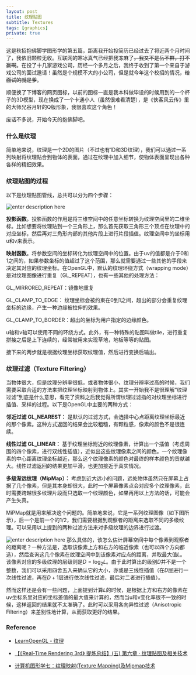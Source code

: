 ```yaml
---
layout: post
title: 纹理贴图
subtitle: Textures
tags: [graphics]
private: true
---
```



这是秋招抱佛脚学图形学的第五篇，距离我开始投简历已经过去了将近两个月时间了，我依旧颗粒无收。互联网的寒冰真气已经把我冻麻了~~，我又不是岳不群，打不赢啊~~。在投了十几家游戏公司，历经一个多月之后，我终于收到了第一个来自于游戏公司的面试邀请！虽然是个规模不大的小公司，但是就今年这个校招的情况，~~给面试的就是爹~~。

顺便换了下博客的网页图标，以前的图标一直是我本科做毕设的时候用到的一个杯子的3D模型，现在换成了一个卡通小人（虽然很难看清楚），是《侠客风云传》里的大师兄谷月轩的Q版形象，我很喜欢这个角色！

废话不多说，开始今天的抱佛脚吧。

### 什么是纹理

简单地来说，纹理是一个2D的图片（不过也有1D和3D纹理），我们可以通过一系列映射将纹理贴合到物体的表面，通过在纹理中加入细节，使物体表面呈现出各种各样的精细效果。

### 纹理贴图的过程

以下是纹理贴图管线，总共可以分为四个步骤：

![enter description here](./images/texture_pipeline.jpg)

**投影函数**。投影函数的作用是将三维空间中的任意坐标转换为纹理空间里的二维坐标。比如想要将纹理贴到一个三角形上，那么首先获取三角形三个顶点在纹理中的对应坐标，然后再对三角形内部的其他片段上进行片段插值。纹理空间中的坐标用u和v来表示。

**映射函数**。将参数空间的坐标转化为纹理空间中的位置。由于uv的值都是介于0和1之间的，如果参数坐标的值超过了这个范围，那么就需要通过一些其他的手段来决定其对应的纹理坐标。在OpenGL中，默认的纹理环绕方式（wrapping mode）是对纹理图像进行重复（GL_REPEAT），也有一些其他的处理方法：

GL_MIRRORED_REPEAT：镜像地重复

GL_CLAMP_TO_EDGE： 纹理坐标会被约束在0到1之间，超出的部分会重复纹理坐标的边缘，产生一种边缘被拉伸的效果。

GL_CLAMP_TO_BORDER：超出的坐标为用户指定的边缘颜色。

u轴和v轴可以使用不同的环绕方式。此外，有一种特殊的贴图叫做tile，进行重复拼接之后是上下连续的，经常被用来实现草地，地板等等的贴图。

 接下来的两步就是根据纹理坐标获取纹理值，然后进行变换后输出。
 
### 纹理过滤（Texture Filtering）

当物体很大，但是纹理分辨率很低，或者物体很小，纹理分辨率过高的时候，我们需要采取合适的方法来把纹理坐标映射到物体上。其实一开始我不是很理解“纹理过滤”到底是什么意思，看完了资料之后我觉得所谓纹理过滤指的对纹理坐标进行插值、采样的过程。以下是OpenGL中主要的两种方式：

**邻近过滤 GL_NEAREST：** 是默认的过滤方式，会选择中心点距离纹理坐标最近的那个像素。这种方式返回的结果会比较粗糙，有颗粒感，像素的颜色不是很连续。

**线性过滤 GL_LINEAR：** 基于纹理坐标附近的纹理像素，计算出一个插值（考虑周围的四个像素，进行双线性插值），近似出这些纹理像素之间的颜色。一个纹理像素的中心距离纹理坐标越近，那么这个纹理像素的颜色对最终的样本颜色的贡献越大。线性过滤返回的结果更加平滑，也更加接近于真实情况。

**多级渐远纹理（MipMap）：** 考虑到近大远小的问题，远处物体虽然只在屏幕上占据了几个像素，但是其本身却很大，此时一个屏幕像素点会对应多个纹理像素，此时需要跨越很多纹理片段而只选取一个纹理颜色，如果再用以上方法的话，可能会产生失真。

MiPMap就是用来解决这个问题的。简单地来说，它是一系列纹理图像（如下图所示），后一个是前一个的1/2，我们需要根据到观察者的距离来选取不同的多级纹理。可以采用以上提到的两种过滤方法来对多级纹理的边界进行过渡。

![enter description here](./images/mipmap.png)
那么具体的，该怎么估计屏幕空间中每个像素到观察者的距离呢？一种方法是，选取该像素上方和右方的临近像素（也可以四个方向都选），然后查询这几个像素在纹理空间中到该像素对应点的距离，并取最大值$L$。该像素对应的多级纹理的层级则是$D=\log_2L$。由于此时算出的级别$D$并不是一个整数，我们可以采用四舍五入来确认它的大小，亦或是三线性插值（在$D$层进行一次线性过滤，再在$D+1$层进行依次线性过滤，最后对二者进行插值）。

然而这样还是会有一些问题，上面提到计算$L$的时候，是根据上方和右方的像素在uv坐标系里对应的坐标差值的最大值来计算的，然而当u和v变化率很不一致的时候，这样返回的结果就不太准确了。此时可以采用各向异性过滤（Anisotropic Filtering）来差别性地计算，从而获取更好的结果。


### Reference

- [LearnOpenGL - 纹理](https://learnopengl-cn.github.io/01%20Getting%20started/06%20Textures/#_1)

- [【《Real-Time Rendering 3rd》 提炼总结】(五) 第六章 · 纹理贴图及相关技术](https://zhuanlan.zhihu.com/p/27551369)

- [计算机图形学七：纹理映射(Texture Mapping)及Mipmap技术](https://zhuanlan.zhihu.com/p/144332091)